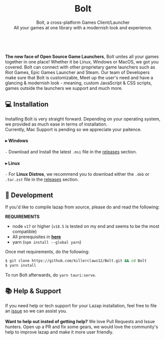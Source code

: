 <h1 align="center">
  Bolt
</h1>

<p align="center">
  Bolt, a cross-platform Games Client/Launcher <br>
  All your games at one library with a modernish look and experience.
</p>

<p align="center">
  <a href="https://github.com/killerclaws12/Bolt/releases">
  </a>⠀
  <a href="discord.com">
  </a>
 </p>
<br>

**The new face of Open Source Game Launchers**, Bolt unites all your games together in one place! Whether it be Linux, Windows or MacOS, we got you covered. Bolt can connect with other proprietary game launchers such as Riot Games, Epic Games Launcher and Steam. Our team of Developers make sure that Bolt is customizable, Meet up the user's need and have a glancing & modernish look - meaning, custom JavaScript & CSS scripts, games outside the launchers we support and much more.

## ‍💻 Installation

Installing Bolt is very straight forward. Depending on your operating system, we provided as much ease in terms of installation.<br>
Currently, Mac Support is pending so we appreciate your paitence.<br>

#### ▸ Windows
`-` Download and Install the latest `.msi` file in the [releases](https://github.com/killerclaws12/Bolt/releases) section.

#### ▸ Linux
`-` For **Linux Distros**, we recommend you to download either the `.deb` or `.tar.zst` file in the [releases](https://github.com/killerclaws12/Bolt/releases) section.


## 👾 Development

If you'd like to compile lazap from source, please do and read the following: <br>

**REQUIREMENTS**<br> 
- node `v17` or higher (`v18.5` is tested on my end and seems to be the most compatible)<br>
- All prerequisites in **[here](https://tauri.app/v1/guides/getting-started/prerequisites/)**
- yarn (`npm install --global yarn`)

Once met requirements, do the following:
```bash
$ git clone https://github.com/killerclaws12/Bolt.git && cd Bolt
$ yarn install
```
To run Bolt afterwards, do `yarn tauri:serve`.


## 📚 Help & Support
If you need help or tech support for your Lazap installation, feel free to file an [issue](https://github.com/killerclaws12/Bolt/issues) so we can assist you.<br><br>
**Want to help out insted of getting help?** We love Pull Requests and Issue hunters. Open up a PR and fix some gears, we would love the community's help to improve lazap and make it more user friendly.
